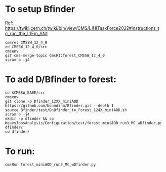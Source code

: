 To setup Bfinder
=====

Ref: https://twiki.cern.ch/twiki/bin/view/CMS/L1HITaskForce2022#Instructions_to_run_the_L1Em_AN1

```
cmsrel CMSSW_12_4_0
cd CMSSW_12_4_0/src
cmsenv
git cms-merge-topic CmsHI:forest_CMSSW_12_4_0
scram b -j4
```

To add D/Bfinder to forest:
=====

```
cd $CMSSW_BASE/src
cmsenv
git clone -b Dfinder_12XX_miniAOD https://github.com/boundino/Bfinder.git --depth 1
source Bfinder/test/DnBfinder_to_Forest_124X_miniAOD.sh
scram b -j4
mkdir -p dfinder && cp HeavyIonsAnalysis/Configuration/test/forest_miniAOD_run3_MC_wDfinder.py dfinder/
cd dfinder/
```

To run:
=====

```
cmsRun forest_miniAOD_run3_MC_wDfinder.py
```

